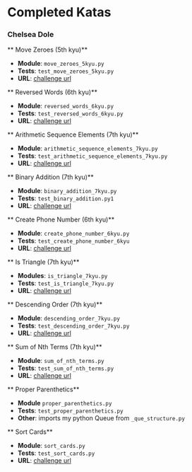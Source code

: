 
# Completed Katas
### Chelsea Dole

** Move Zeroes (5th kyu)**

- **Module**: `move_zeroes_5kyu.py`
- **Tests**: `test_move_zeroes_5kyu.py`
- **URL**: [challenge url](https://www.codewars.com/kata/52597aa56021e91c93000cb0)

** Reversed Words (6th kyu)**

- **Module**: `reversed_words_6kyu.py`
- **Tests**: `test_reversed_words_6kyu.py`
- **URL**: [challenge url](https://www.codewars.com/kata/51c8991dee245d7ddf00000e)

** Arithmetic Sequence Elements (7th kyu)**

- **Module**: `arithmetic_sequence_elements_7kyu.py`
- **Tests**: `test_arithmetic_sequence_elements_7kyu.py`
- **URL**: [challenge url](https://www.codewars.com/kata/55caf1fd8063ddfa8e000018)

** Binary Addition (7th kyu)**

- **Module**: `binary_addition_7kyu.py`
- **Tests**: `test_binary_addition.py1`
- **URL**: [challenge url](https://www.codewars.com/kata/551f37452ff852b7bd000139)

** Create Phone Number (6th kyu)**

- **Module**: `create_phone_number_6kyu.py`
- **Tests**: `test_create_phone_number_6kyu`
- **URL**: [challenge url](https://www.codewars.com/kata/525f50e3b73515a6db000b83)

** Is Triangle (7th kyu)**

- **Modules**: `is_triangle_7kyu.py`
- **Tests**: `test_is_triangle_7kyu.py`
- **URL**: [challenge url](https://www.codewars.com/kata/56606694ec01347ce800001b)

** Descending Order (7th kyu)**

- **Module**: `descending_order_7kyu.py`
- **Tests**: `test_descending_order_7kyu.py`
- **URL**: [challenge url](https://www.codewars.com/kata/5467e4d82edf8bbf40000155)

** Sum of Nth Terms (7th kyu)**

- **Module**: `sum_of_nth_terms.py`
- **Tests**: `test_sum_of_nth_terms.py`
- **URL**: [challenge url](http://www.codewars.com/kata/sum-of-the-first-nth-term-of-series/train/python)

** Proper Parenthetics**

- **Module** `proper_parenthetics.py`
- **Tests**: `test_proper_parenthetics.py`
- **Other**: imports my python Queue from `_que_structure.py`

** Sort Cards**

- **Module**: `sort_cards.py`
- **Tests**: `test_sort_cards.py`
- **URL**: [challenge url](https://www.codewars.com/kata/sort-deck-of-cards/python)